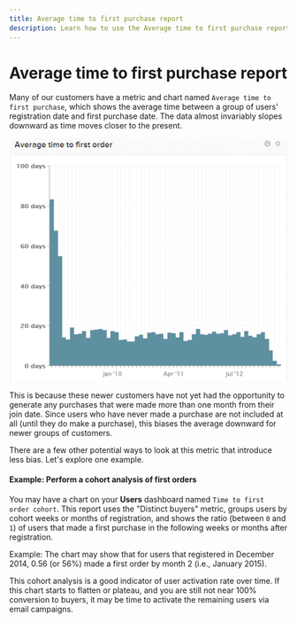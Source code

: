 ```yaml
---
title: Average time to first purchase report
description: Learn how to use the Average time to first purchase report.
---
```

# Average time to first purchase report 

Many of our customers have a metric and chart named `Average time to first purchase`, which shows the average time between a group of users' registration date and first purchase date. The data almost invariably slopes downward as time moves closer to the present.

![average time to first order](../../assets/average-time-to-first-order.png)

This is because these newer customers have not yet had the opportunity to generate any purchases that were made more than one month from their join date. Since users who have never made a purchase are not included at all (until they do make a purchase), this biases the average downward for newer groups of customers.

There are a few other potential ways to look at this metric that introduce less bias. Let's explore one example.

#### Example: Perform a cohort analysis of first orders
You may have a chart on your **Users** dashboard named `Time to first order cohort`. This report uses the "Distinct buyers" metric, groups users by cohort weeks or months of registration, and shows the ratio (between `0` and `1`) of users that made a first purchase in the following weeks or months after registration.

Example: The chart may show that for users that registered in December 2014, 0.56 (or 56%) made a first order by month 2 (i.e., January 2015).

This cohort analysis is a good indicator of user activation rate over time. If this chart starts to flatten or plateau, and you are still not near 100% conversion to buyers, it may be time to activate the remaining users via email campaigns.
